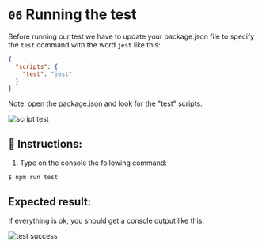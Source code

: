 # `06` Running the test

Before running our test we have to update your package.json file to specify the `test` command with the word `jest` like this:

```json
{
  "scripts": {
    "test": "jest"
  }
}
```

Note: open the package.json and look for the "test" scripts.

![script test](../../assets/script-test.gif)

## 📝 Instructions:

1. Type on the console the following command:

```
$ npm run test
```

## Expected result:

If everything is ok, you should get a console output like this:

![test success](../../assets/08-test-success.png)